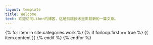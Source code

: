 ```yaml
---
layout: template
title: Welcome
text: 欢迎访问Liber的博客，这是前端技术里面最新的一篇文章。
---
```

{% for item in site.categories.work %}
{% if forloop.first == true %}
{{ item.content }}
{% endif %}
{% endfor %}
